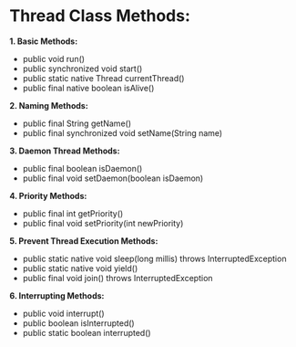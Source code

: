 # Thread Class Methods:


**1. Basic Methods:**

- public void run()
- public synchronized void start()
- public static native Thread currentThread()
- public final native boolean isAlive()


**2. Naming Methods:**

- public final String getName()
- public final synchronized void setName(String name)

**3. Daemon Thread Methods:**

- public final boolean isDaemon()
- public final void setDaemon(boolean isDaemon)

**4. Priority Methods:**

- public final int getPriority()
- public final void setPriority(int newPriority)

**5. Prevent Thread Execution Methods:**

- public static native void sleep(long millis) throws InterruptedException
- public static native void yield()
- public final void join() throws InterruptedException

**6. Interrupting Methods:**

- public void interrupt()
- public boolean isInterrupted()
- public static boolean interrupted()
